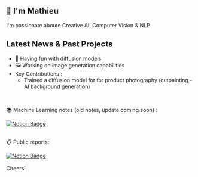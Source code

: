 <!--
- 👯 I’m looking to collaborate on ...
<div id="header" align="center">
  <img src="https://media.giphy.com/media/M9gbBd9nbDrOTu1Mqx/giphy.gif" width="100"/>
</div>
📚 Current Readings Refs:
- 📖 [Deep Learning](https://www.deeplearningbook.org) - Courville, GoodFellow, Bengio
- 📖 [Computer Vision: Algorithms and Applications](https://szeliski.org/Book/) - Szeliski

  <a href="https://wandb.ai/mjouffro">
    <img src="https://camo.githubusercontent.com/5c70f08219d50671f896067e1024b0db9dfca119304d0d977cbf273565be32fc/68747470733a2f2f696d672e736869656c64732e696f2f7374617469632f76313f7374796c653d666f722d7468652d6261646765266d6573736167653d576569676874732b2532362b42696173657326636f6c6f723d323232323232266c6f676f3d576569676874732b2532362b426961736573266c6f676f436f6c6f723d464642453030266c6162656c3d" alt="Weight&Biases Badge"/>
  </a>

## Recent projects 
- 🎨 [Diffusion-notebooks](https://github.com/mathieujouffroy/Diffusion_notebooks) - Diffusion models for a variety of use cases
- 🏥 [Biagnostic](https://github.com/mathieujouffroy/3DBraTS) - 3D Brain Tumor Segmentation 
- 🌽 [CropCare](https://github.com/mathieujouffroy/Vi2PC) - Crop Disease Classification 
- 🌍 [Adaptaviz](https://www.adaptaviz.fr/) - Regional modeling of climate change impacts on crops ([github](https://github.com/owalid/adaptaviz))
## Latest News
- 🌱 Improving skills in image processing with [OpenCV](https://opencv.org)
- ⚡️ Increasing proficiency in [Pytorch](https://pytorch.org/docs/stable/index.html)

-->
## 👋  I'm Mathieu
I'm passionate aboute Creative AI, Computer Vision & NLP

## Latest News & Past Projects
- 🤗 Having fun with diffusion models
- 🖼 Working on image generation capabilities
- Key Contributions : 
  - Trained a diffusion model for for product photography (outpainting - AI background generation) 
  
<br>
<div id="badges">
  <p>📚 Machine Learning notes (old notes, update coming soon) :</p>  
  <a href="[https://noiseless-sodalite-b3c.notion.site/AI-5dbc721eaff54ecb9cd238f8dc1a6b86](https://www.notion.so/ML-DL-5dbc721eaff54ecb9cd238f8dc1a6b86)">
    <img src="https://img.shields.io/badge/Notion-white?style=for-the-badge&logo=notion&logoColor=black" alt="Notion Badge"/>
  </a> 
</div>
<br>
<div id="badges">
  <p>📋 Public reports:</p>  
  <a href="https://wandb.ai/mjouffro">
    <img src="https://raw.githubusercontent.com/wandb/assets/main/wandb-github-badge-28.svg" alt="Notion Badge"/>
  </a>
 </div>
 <br>
Cheers!

<br>
